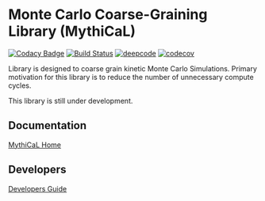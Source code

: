 # Monte Carlo Coarse-Graining Library (MythiCaL)

[![Codacy Badge](https://api.codacy.com/project/badge/Grade/142f5448ab0243acabe198e6632b8e84)](https://app.codacy.com/app/JoshuaSBrown/CoarseGrainSites?utm_source=github.com&utm_medium=referral&utm_content=JoshuaSBrown/CoarseGrainSites&utm_campaign=Badge_Grade_Dashboard)
[![Build Status](https://travis-ci.com/JoshuaSBrown/MythiCaL.svg?branch=master)](https://travis-ci.com/JoshuaSBrown/MythiCaL)
[![deepcode](https://www.deepcode.ai/api/gh/badge?key=eyJhbGciOiJIUzI1NiIsInR5cCI6IkpXVCJ9.eyJwbGF0Zm9ybTEiOiJnaCIsIm93bmVyMSI6Ikpvc2h1YVNCcm93biIsInJlcG8xIjoiTXl0aGlDYUwiLCJpbmNsdWRlTGludCI6ZmFsc2UsImF1dGhvcklkIjoxNjMwMSwiaWF0IjoxNjA0MDY3MTcxfQ.d3kRJq8owG_ylY3OyQ7QFJcrDkpO9PTq8EuUjdfKUpU)](https://www.deepcode.ai/app/gh/JoshuaSBrown/MythiCaL/_/dashboard?utm_content=gh%2FJoshuaSBrown%2FMythiCaL)
[![codecov](https://codecov.io/gh/JoshuaSBrown/MythiCaL/branch/master/graph/badge.svg?token=l24z9WNf2D)](undefined)

Library is designed to coarse grain kinetic Monte Carlo Simulations. Primary motivation for this library is to reduce the number of unnecessary compute cycles.

This library is still under development. 

## Documentation
 
[MythiCaL Home](https://joshuasbrown.github.io/docs/MythiCaL/mythical_home.html)

## Developers

[Developers Guide](CoarseGrainSites/doc/DEVELOPERS_GUIDE.md)
